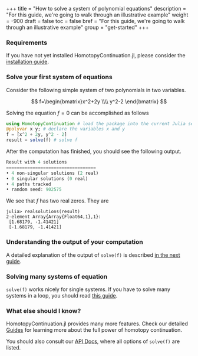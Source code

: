 +++
title = "How to solve a system of polynomial equations"
description = "For this guide, we're going to walk through an illustrative example"
weight = -900
draft = false
toc = false
bref = "For this guide, we're going to walk through an illustrative example"
group = "get-started"
+++

### Requirements
If you have not yet installed HomotopyContinuation.jl, please consider the [installation guide](/guides/installation/).

### Solve your first system of equations
Consider the following simple system of two polynomials in two variables.


$$
f=\begin{bmatrix}x^2+2y \\\\ y^2-2 \end{bmatrix}
$$


Solving the equation $f=0$ can be accomplished as follows


```julia
using HomotopyContinuation # load the package into the current Julia session
@polyvar x y; # declare the variables x and y
f = [x^2 + 2y, y^2 - 2]
result = solve(f) # solve f
```

After the computation has finished, you should see the following output.

```julia
Result with 4 solutions
==================================
• 4 non-singular solutions (2 real)
• 0 singular solutions (0 real)
• 4 paths tracked
• random seed: 902575
```

We see that $f$ has two real zeros. They are

```julia-repl
julia> realsolutions(result)
2-element Array{Array{Float64,1},1}:
 [1.68179, -1.41421]
 [-1.68179, -1.41421]
```

### Understanding the output of your computation

A detailed explanation of the output of `solve(f)` is described [in the next guide](/guides/reading-output/).

### Solving many systems of equation

`solve(f)` works nicely for single systems. If you have to solve many systems in a loop, you should read [this guide](/guides/many-systems/).

### What else should I know?

HomotopyContinuation.jl provides many more features. Check our detailed [Guides](/guides/) for learning more about the full power of homotopy continuation.

You should also consult our [API Docs](https://www.juliahomotopycontinuation.org/HomotopyContinuation.jl/stable/solving/#The-*solve*-function-1), where all options of `solve(f)` are listed.
